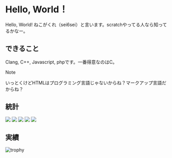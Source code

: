 # Hello, World！
Hello, World! ねこがくれ（sei6sei）と言います。scratchやってる人なら知ってるかなー。

## できること
Clang, C++, Javascript, phpです。一番得意なのはC。

> [!NOTE]
> いっとくけどHTMLはプログラミング言語じゃないからね？マークアップ言語だからね？

## 統計
![](http://github-profile-summary-cards.vercel.app/api/cards/profile-details?username=nekogakure&theme=solarized_dark)
![](http://github-profile-summary-cards.vercel.app/api/cards/repos-per-language?username=nekogakure&theme=solarized_dark)
![](http://github-profile-summary-cards.vercel.app/api/cards/most-commit-language?username=nekogakure&theme=solarized_dark)
![](http://github-profile-summary-cards.vercel.app/api/cards/stats?username=nekogakure&theme=solarized_dark)
![](http://github-profile-summary-cards.vercel.app/api/cards/productive-time?username=nekogakure&theme=solarized_dark&utcOffset=9)

## 実績
![trophy](https://github-profile-trophy.vercel.app/?username=nekogakure&theme=tokyonight)
